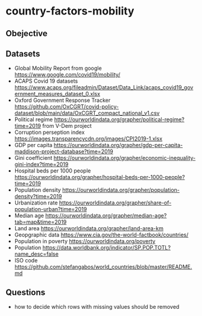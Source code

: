 # country-factors-mobility

## Obejective

## Datasets
- Global Mobility Report from google https://www.google.com/covid19/mobility/
- ACAPS Covid 19 datasets https://www.acaps.org/fileadmin/Dataset/Data_Link/acaps_covid19_government_measures_dataset_0.xlsx
- Oxford Government Response Tracker https://github.com/OxCGRT/covid-policy-dataset/blob/main/data/OxCGRT_compact_national_v1.csv
- Political regime https://ourworldindata.org/grapher/political-regime?time=2019 from V-Dem project
- Corruption perseption index https://images.transparencycdn.org/images/CPI2019-1.xlsx
- GDP per capita https://ourworldindata.org/grapher/gdp-per-capita-maddison-project-database?time=2019
- Gini coefficient https://ourworldindata.org/grapher/economic-inequality-gini-index?time=2019
- Hospital beds per 1000 people https://ourworldindata.org/grapher/hospital-beds-per-1000-people?time=2019
- Population density https://ourworldindata.org/grapher/population-density?time=2019
- Urbanization rate https://ourworldindata.org/grapher/share-of-population-urban?time=2019
- Median age https://ourworldindata.org/grapher/median-age?tab=map&time=2019
- Land area https://ourworldindata.org/grapher/land-area-km
- Geopgraphic data https://www.cia.gov/the-world-factbook/countries/
- Population in poverty https://ourworldindata.org/poverty
- Population https://data.worldbank.org/indicator/SP.POP.TOTL?name_desc=false
- ISO code https://github.com/stefangabos/world_countries/blob/master/README.md

## Questions
- how to decide which rows with missing values should be removed